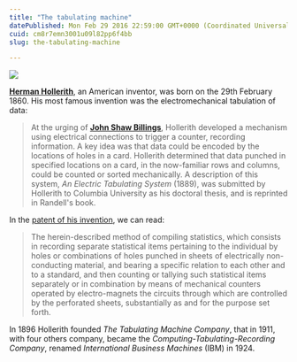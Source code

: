 ```yaml
---
title: "The tabulating machine"
datePublished: Mon Feb 29 2016 22:59:00 GMT+0000 (Coordinated Universal Time)
cuid: cm8r7emn3001u09l82pp6f4bb
slug: the-tabulating-machine

---
```



[![](https://cdn.hashnode.com/res/hashnode/image/upload/v1743070894069/e331eae0-3346-41df-a0d2-6b2e534e78c5.jpeg)](https://commons.wikimedia.org/wiki/File:HollerithMachine.CHM.jpg)

[**Herman Hollerith**](https://en.wikipedia.org/wiki/Herman_Hollerith), an American inventor, was born on the 29th February 1860. His most famous invention was the electromechanical tabulation of data:

> At the urging of [**John Shaw Billings**](https://en.wikipedia.org/wiki/John_Shaw_Billings), Hollerith developed a mechanism using electrical connections to trigger a counter, recording information. A key idea was that data could be encoded by the locations of holes in a card. Hollerith determined that data punched in specified locations on a card, in the now-familiar rows and columns, could be counted or sorted mechanically. A description of this system, _An Electric Tabulating System_ (1889), was submitted by Hollerith to Columbia University as his doctoral thesis, and is reprinted in Randell's book.

In the [patent of his invention](http://worldwide.espacenet.com/publicationDetails/biblio?CC=US&NR=395782&KC=&FT=E&locale=en_EP), we can read:

> The herein-described method of compiling statistics, which consists in recording separate statistical items pertaining to the individual by holes or combinations of holes punched in sheets of electrically non-conducting material, and bearing a specific relation to each other and to a standard, and then counting or tallying such statistical items separately or in combination by means of mechanical counters operated by electro-magnets the circuits through which are controlled by the perforated sheets, substantially as and for the purpose set forth.

In 1896 Hollerith founded _The Tabulating Machine Company_, that in 1911, with four others company, became the _Computing-Tabulating-Recording Company_, renamed _International Business Machines_ (IBM) in 1924.